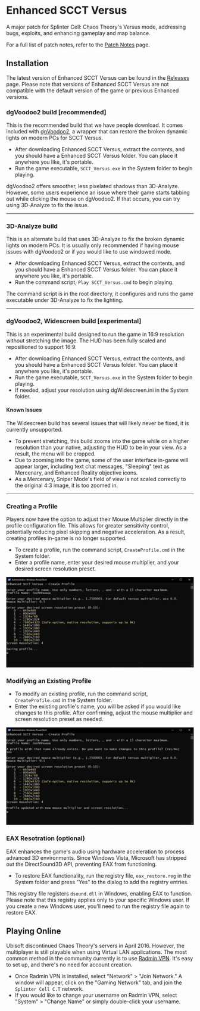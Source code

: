 # Enhanced SCCT Versus
A major patch for Splinter Cell: Chaos Theory's Versus mode, addressing bugs, exploits, and enhancing gameplay and map balance.

For a full list of patch notes, refer to the [Patch Notes](PatchNotes.md) page.

## Installation

The latest version of Enhanced SCCT Versus can be found in the [Releases](https://github.com/Joshhhuaaa/EnhancedSCCTVersus/releases) page. Please note that versions of Enhanced SCCT Versus are not compatible with the default version of the game or previous Enhanced versions.

### dgVoodoo2 build [recommended]
This is the recommended build that we have people download. It comes included with [dgVoodoo2](https://github.com/dege-diosg/dgVoodoo2), a wrapper that can restore the broken dynamic lights on modern PCs for SCCT Versus.

- After downloading Enhanced SCCT Versus, extract the contents, and you should have a Enhanced SCCT Versus folder. You can place it anywhere you like, it's portable.
- Run the game executable, `SCCT_Versus.exe` in the System folder to begin playing. 

dgVoodoo2 offers smoother, less pixelated shadows than 3D-Analyze. However, some users experience an issue where their game starts tabbing out while clicking the mouse on dgVoodoo2. If that occurs, you can try using 3D-Analyze to fix the issue.

---

### 3D-Analyze build
This is an alternate build that uses 3D-Analyze to fix the broken dynamic lights on modern PCs. It is usually only recommended if having mouse issues with dgVoodoo2 or if you would like to use windowed mode.

- After downloading Enhanced SCCT Versus, extract the contents, and you should have a Enhanced SCCT Versus folder. You can place it anywhere you like, it's portable.
- Run the command script, `Play SCCT_Versus.cmd` to begin playing.

The command script is in the root directory, it configures and runs the game executable under 3D-Analyze to fix the lighting.

---

### dgVoodoo2, Widescreen build [experimental]
This is an experimental build designed to run the game in 16:9 resolution without stretching the image. The HUD has been fully scaled and repositioned to support 16:9.

- After downloading Enhanced SCCT Versus, extract the contents, and you should have a Enhanced SCCT Versus folder. You can place it anywhere you like, it's portable.
- Run the game executable, `SCCT_Versus.exe` in the System folder to begin playing.
- If needed, adjust your resolution using dgWidescreen.ini in the System folder.

#### Known Issues
The Widescreen build has several issues that will likely never be fixed, it is currently unsupported.
- To prevent stretching, this build zooms into the game while on a higher resolution than your native, adjusting the HUD to be in your view. As a result, the menu will be cropped.
- Due to zooming into the game, some of the user interface in-game will appear larger, including text chat messages, "Sleeping" text as Mercenary, and Enhanced Reality objective icons.
-  As a Mercenary, Sniper Mode's field of view is not scaled correctly to the original 4:3 image, it is too zoomed in.

---

### Creating a Profile
Players now have the option to adjust their Mouse Multiplier directly in the profile configuration file. This allows for greater sensitivity control, potentially reducing pixel skipping and negative acceleration. As a result, creating profiles in-game is no longer supported.

- To create a profile, run the command script, `CreateProfile.cmd` in the System folder.
- Enter a profile name, enter your desired mouse multiplier, and your desired screen resolution preset.

 <img src="Images/CreateProfile.png" width="768">

 ### Modifying an Existing Profile

 - To modify an existing profile, run the command script, `CreateProfile.cmd` in the System folder.
 - Enter the existing profile's name, you will be asked if you would like changes to this profile. After confirming, adjust the mouse multiplier and screen resolution preset as needed.

<img src="Images/ModifyProfile.png" width="768">

### EAX Resotration (optional)
EAX enhances the game's audio using hardware acceleration to process advanced 3D environments. Since Windows Vista, Microsoft has stripped out the DirectSound3D API, preventing EAX from functioning.

- To restore EAX functionality, run the registry file, `eax_restore.reg` in the System folder and press "Yes" to the dialog to add the registry entries.

 This registry file registers `dsound.dll` in Windows, enabling EAX to function. Please note that this registry applies only to your specific Windows user. If you create a new Windows user, you'll need to run the registry file again to restore EAX.

 ## Playing Online
Ubisoft discontinued Chaos Theory's servers in April 2016. However, the multiplayer is still playable when using Virtual LAN applications. The most common method in the community currently is to use [Radmin VPN](https://www.radmin-vpn.com/). It's easy to set up, and there's no need for account creation.

- Once Radmin VPN is installed, select "Network" > "Join Network." A window will appear, click on the "Gaming Network" tab, and join the `Splinter Cell C.T` network.
- If you would like to change your username on Radmin VPN, select "System" > "Change Name" or simply double-click your username.
